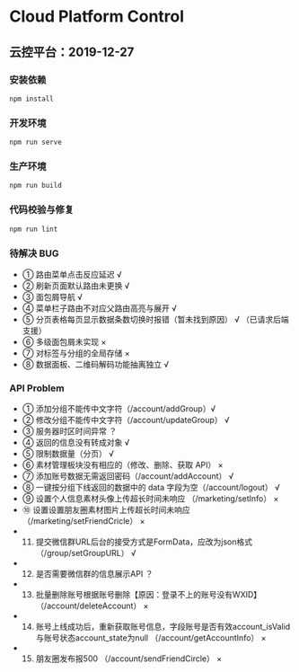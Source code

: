 # Cloud Platform Control

## 云控平台：2019-12-27

### 安装依赖

```install
npm install
```

### 开发环境

```serve
npm run serve
```

### 生产环境

```build
npm run build
```

### 代码校验与修复

```lint
npm run lint
```

### 待解决 BUG

- ① 路由菜单点击反应延迟 √
- ② 刷新页面默认路由未更换 √
- ③ 面包屑导航 √
- ④ 菜单栏子路由不对应父路由高亮与展开 √
- ⑤ 分页表格每页显示数据条数切换时报错（暂未找到原因） √ （已请求后端支援）
- ⑥ 多级面包屑未实现 ×
- ⑦ 对标签与分组的全局存储 ×
- ⑧ 数据面板、二维码解码功能抽离独立 √

### API Problem

- ① 添加分组不能传中文字符（/account/addGroup）√
- ② 修改分组不能传中文字符（/account/updateGroup） √
- ③ 服务器时区时间异常 ？
- ④ 返回的信息没有转成对象 √
- ⑤ 限制数据量（分页） √
- ⑥ 素材管理板块没有相应的（修改、删除、获取 API） ×
- ⑦ 添加账号数据无需返回密码（/account/addAccount） √
- ⑧ 一键按分组下线返回的数据中的 data 字段为空（/account/logout） √
- ⑨ 设置个人信息素材头像上传超长时间未响应 （/marketing/setInfo） ×
- ⑩ 设置设置朋友圈素材图片上传超长时间未响应 （/marketing/setFriendCricle） ×
- 11. 提交微信群URL后台的接受方式是FormData，应改为json格式（/group/setGroupURL） √
- 12. 是否需要微信群的信息展示API ？
- 13. 批量删除账号根据账号删除【原因：登录不上的账号没有WXID】 （/account/deleteAccount） ×
- 14. 账号上线成功后，重新获取账号信息，字段账号是否有效account_isValid与账号状态account_state为null （/account/getAccountInfo） ×
- 15. 朋友圈发布报500 （/account/sendFriendCircle） ×